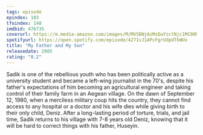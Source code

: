 ```yaml
---
tags: episode
epindex: 103
tfoindex: 148
imdbid: 476735
coverurl: https://m.media-amazon.com/images/M/MV5BNjAzMzEwYzctNjc1MC00Nzg5LWFmMGItMTgzYmMyNTY2OTQ4XkEyXkFqcGdeQXVyNjU0OTQ0OTY@._V1_SY300_CR1,0,202,300_.jpg
spotifyurl: https://open.spotify.com/episode/427IvJ1APcFgrUdpUTkWUo
title: "My Father and My Son"
releasedate: 2005
rating: "8.2"
---
```


Sadik is one of the rebellious youth who has been politically active as a university student and became a left-wing journalist in the 70's, despite his father's expectations of him becoming an agricultural engineer and taking control of their family farm in an Aegean village. On the dawn of September 12, 1980, when a merciless military coup hits the country, they cannot find access to any hospital or a doctor and his wife dies while giving birth to their only child, Deniz. After a long-lasting period of torture, trials, and jail time, Sadik returns to his village with 7-8 years old Deniz, knowing that it will be hard to correct things with his father, Huseyin.